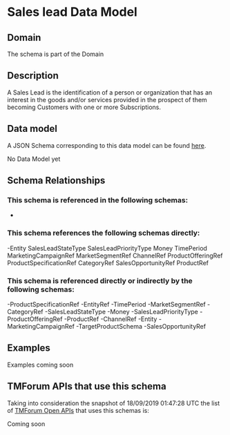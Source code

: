# Sales lead Data Model

## Domain

The  schema is part of the  Domain

## Description

A Sales Lead is the identification of a person or organization that has an interest in the goods and/or services provided in the prospect of them becoming Customers with one or more Subscriptions.

## Data model

A JSON Schema corresponding to this data model can be found
[here](https://github.com/tmforum-rand/schemas/blob/master/MarketingSales/SalesLead.schema.json).

No Data Model yet

## Schema Relationships

### This schema is referenced in the following schemas:

-

### This schema references the following schemas directly:

-Entity
SalesLeadStateType
SalesLeadPriorityType
Money
TimePeriod
MarketingCampaignRef
MarketSegmentRef
ChannelRef
ProductOfferingRef
ProductSpecificationRef
CategoryRef
SalesOpportunityRef
ProductRef

### This schema is referenced directly or indirectly by the following schemas:

-ProductSpecificationRef
-EntityRef
-TimePeriod
-MarketSegmentRef
-CategoryRef
-SalesLeadStateType
-Money
-SalesLeadPriorityType
-ProductOfferingRef
-ProductRef
-ChannelRef
-Entity
-MarketingCampaignRef
-TargetProductSchema
-SalesOpportunityRef



## Examples

Examples coming soon

## TMForum APIs that use this schema

Taking into consideration the snapshot of 18/09/2019 01:47:28 UTC the list of [TMForum Open APIs](https://www.tmforum.org/open-apis/) that uses this schemas is:

Coming soon